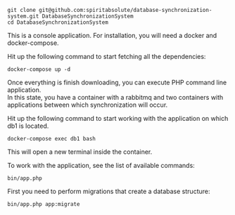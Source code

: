 ```
git clone git@github.com:spiritabsolute/database-synchronization-system.git DatabaseSynchronizationSystem
cd DatabaseSynchronizationSystem
```

This is a console application. For installation, you will need a docker and docker-compose.

Hit up the following command to start fetching all the dependencies:
```
docker-compose up -d
``` 

Once everything is finish downloading, you can execute PHP command line application.  
In this state, you have a container with a rabbitmq and two containers with applications between 
which synchronization will occur.

Hit up the following command to start working with the application on which db1 is located.
```
docker-compose exec db1 bash
```
This will open a new terminal inside the container. 

To work with the application, see the list of available commands:
```
bin/app.php
```

First you need to perform migrations that create a database structure:
```
bin/app.php app:migrate
```